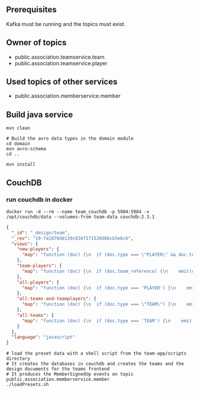 ## Prerequisites
Kafka must be running and the topics must exist.

## Owner of topics
- public.association.teamservice.team
- public.association.teamservice.player

## Used topics of other services
- public.association.memberservice.member

## Build java service
```shell
mvn clean

# Build the avro data types in the domain module
cd domain
mvn avro:schema
cd ..

mvn install
```

## CouchDB
### run couchdb in docker
```shell script
docker run -d --rm --name team_couchdb -p 5984:5984 -v /opt/couchdb/data --volumes-from team-data couchdb:2.3.1
```

```json
{
  "_id": "_design/team",
  "_rev": "19-7a1070dd139c816f171520d68cb3e6cb",
  "views": {
    "new-players": {
      "map": "function (doc) {\n  if (doc.type === \"PLAYER\" && doc.team_reference === null) {\n    emit(doc._id, doc);\n  }\n}"
    },
    "team-players": {
      "map": "function (doc) {\n  if (doc.team_reference) {\n    emit(doc.team_reference, doc);\n  }\n}"
    },
    "all-players": {
      "map": "function (doc) {\n  if (doc.type === 'PLAYER') {\n    emit(doc._id, doc);\n  }\n}"
    },
    "all-teams-and-teamplayers": {
      "map": "function (doc) {\n  if (doc.type === \"TEAM\") {\n    emit(doc._id, doc);\n  }\n  else {\n    if (doc.type === \"PLAYER\" && doc.team_reference !== null) {\n      emit(doc.team_reference, doc);\n    }\n  }\n}"
    },
    "all-teams": {
      "map": "function (doc) {\n  if (doc.type === 'TEAM') {\n    emit(doc._id, doc);\n  }\n}"
    }
  },
  "language": "javascript"
}
```

```shell
# load the preset data with a shell script from the team-app/scripts directory
# It creates the databases in couchdb and creates the teams and the design documents for the teams frontend
# It produces the MemberSignedUp events on topic public.association.memberservice.member
./loadPresets.sh

```
